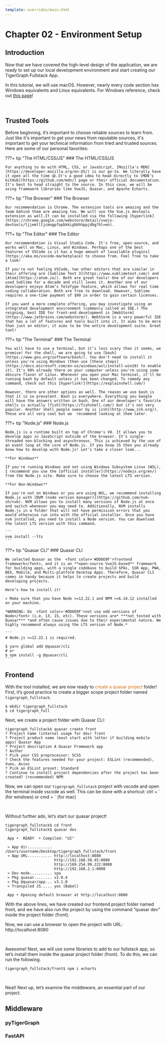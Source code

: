 ```yaml
---
template: overrides/main.html
---
```


# Chapter 02 - Environment Setup

## Introduction

Now that we have covered the high-level design of the application, we are ready to set up our local development environment and start creating our TigerGraph Fullstack App.

In this tutorial, we will use macOS. However, nearly every code section has Windows equivalents and Linux equivalents. For Windows reference, check out [this page](https://docs.microsoft.com/en-us/windows/wsl/install-win10)!

&nbsp; &nbsp;


## Trusted Tools

Before beginning, it’s important to choose reliable sources to learn from. Just like it's important to get your news from reputable sources, it's important to get your technical information from tried and trusted sources. Here are some of our personal favorites:


???+ tip "The HTML/CSS/JS"
    ### The HTML/CSS/JS

    For anything to do with HTML, CSS, or JavaScript, [Mozilla's MDN](https://developer.mozilla.org/en-US/) is our go-to. We literally have it open all the time 😅.It's a good idea to head directly to [MDN’s GitHub](https://github.com/mdn/) page or their official documentation. It's best to head straight to the source. In this case, we will be using framework libraries like VueJS, Quasar, and Apache Echarts.

???+ tip "The Browser"
    ### The Browser

    Our recommendation is Chrome. The extension tools are amazing and the team behind them are amazing too. We will use the Vue.js devtools extension as well.It can be installed via the following [hyperlink](https://chrome.google.com/webstore/detail/vuejs-devtools/ljjemllljcmogpfapbkkighbhhppjdbg?hl=en).


???+ tip "The Editor"
    ### The Editor

    Our recommendation is Visual Studio Code. It's free, open-source, and works well on Mac, Linux, and Windows. Perhaps one of the best features of VSCode is it has a huge amount of [available plugins](https://aka.ms/vscode-marketplace) to choose from. Feel free to take a look!

    If you're not feeling VSCode, two other editors that are similar in their offering are [Sublime Text 3](https://www.sublimetext.com/) and [Atom](https://atom.io/). Both are great tools! One of our developers used Sublime for a decade and still loves it. Another one of our developers enjoys Atom’s TeleType feature, which allows for real time coding collaboration. Both are free to download. However, Sublime requires a one-time payment of $99 in order to gain certain licenses.

    If you want a more complete offering, you may investigate using an integrated development environment (commonly called an IDE.) The reigning, best IDE for front-end development is [WebStorm](https://www.jetbrains.com/webstorm/). WebStorm is a very powerful IDE that has a lot of features and tools built into it. It aims to be more than just an editor; it aims to be the entire development suite. Great tool!


???+ tip "The Terminal"
    ### The Terminal

    You will have to use a terminal, but it’s less scary than it seems, we promise! For the shell, we are going to use [bash](https://www.gnu.org/software/bash/). You don't need to install it unless you're using Windows (then use [these steps](https://docs.microsoft.com/en-us/windows/wsl/install-win10) to enable it). It's 99% already there on your computer unless you're using some obscure flavor of Linux. Whenever you open your Mac terminal, it'll be running bash by default unless it has been changed. To remedy any command, check out this [hyperlink!](https://explainshell.com/)

    However, there are other options as well. The reason we use bash is that it is so prevalent. Bash is everywhere. Everything you Google will have the answers written in bash. One of our developer's favorite shells is actually [fish](https://fishshell.com/) but it's not very popular. Another shell people swear by is [zsh](http://www.zsh.org/). These are all very cool but we  recommend looking at them later.


???+ tip "Node.js"
    ### Node.js

    Node.js is a runtime built on top of Chrome's V8. It allows you to develop apps in JavaScript outside of the browser. It's single-threaded non-blocking and asynchronous. This is achieved by the use of an event loop at the core of Node.js. If you know JS then you already know how to develop with Node.js! Let’s take a closer look...

    **For Windows**

    If you're running Windows and not using Windows Subsystem Linux (WSL), I recommend you use the [official installer](https://nodejs.org/en/) from the Node.js site. Make sure to choose the latest LTS version.

    **For Non-Windows**

    If you're not on Windows or you are using WSL, we recommend installing Node.js with [NVM (node version manager)](https://github.com/nvm-sh/nvm). NVM allows you to install many versions of Node.js at once and switch whenever you may need to. Additionally, NVM installs Node.js in a folder that will not have permission errors that you would otherwise run into with the official installer. Once you have nvm installed, you need to install a Node version. You can download the latest LTS version with this command.

    ```
    nvm install --lts
    ```

???+ tip "Quasar CLI"
    ### Quasar CLI

    We selected Quasar as the  <font color='#DD6E0F'>frontend framework</font>, and it is an **open-source VueJS-based** framework for building apps, with a single codebase to build SPAs, SSR App, PWA, BEX, Mobile, and Multi-platform Desktop Apps. Therefore, Quasar CLI comes in handy because it helps to create projects and build developing projects.

    Here’s how to install it!

    > Make sure that you have Node >=12.22.1 and NPM >=6.14.12 installed on your machine.

    *WARNING: Do  <font color='#DD6E0F'>not use odd versions of Node</font> (i.e. 13, 15, etc). These versions are* ***not tested with Quasar*** *and often cause issues due to their experimental nature. We highly recommend always using the LTS version of Node.*

    ```
    # Node.js >=12.22.1 is required.

    $ yarn global add @quasar/cli
    # or
    $ npm install -g @quasar/cli
    ```


## Frontend

With the tool installed, we are now ready to <font color='#DD6E0F'>create a quasar project</font> folder! First, it’s good practice to create a bigger scope project folder named `tigergraph_fullstack`.

```
$ mkdir tigergraph_fullstack
$ cd tigergraph_full
```


Next, we create a project folder with Quasar CLI:

```
tigergraph_fullstack$ quasar create front
? Project name (internal usage for dev) front
? Project product name (must start with letter if building mobile apps) Quasar App
? Project description A Quasar Framework app
? Author
? Pick your CSS preprocessor: SCSS
? Check the features needed for your project: ESLint (recommended), Vuex, Axios
? Pick an ESLint preset: Standard
? Continue to install project dependencies after the project has been created? (recommended) NPM
```

Now, we can open our `tigergraph_fullstack` project with vscode and open the terminal inside vscode as well. This can be done with a shortcut: ctrl + \` (for windows) or cmd + \` (for mac)

&nbsp; &nbsp;

Without further ado, let’s start our quasar project!  

```
tigergraph_fullstack$ cd front
tigergraph_fullstack$ quasar dev

 App •  READY  • Compiled: "UI"

 » App dir........... /Users/username/Desktop/tigergraph_fullstack/front
 » App URL........... http://localhost:8080
                      http://192.168.50.45:8080
                      http://169.254.99.222:8080
                      http://192.168.2.1:8080
 » Dev mode.......... spa
 » Pkg quasar........ v2.0.4
 » Pkg @quasar/app... v3.1.0
 » Transpiled JS..... yes (Babel)

 App • Opening default browser at http://localhost:8080
```



With the above lines, we have created our frontend project folder named front, and we have also run the project by using the command “quasar dev” inside the project folder (front).

Now, we can use a browser to open the project with URL: http://localhost:8080

&nbsp; &nbsp;

Awesome! Next, we will use some libraries to add to our fullstack app, so let’s install them inside the quasar project folder (front). To do this, we can run the following.

```
tigergraph_fullstack/front$ npm i echarts
```

&nbsp; &nbsp;

Neat! Next up, let’s examine the middleware, an essential part of our project.


## Middleware

### pyTigerGraph
### FastAPI
